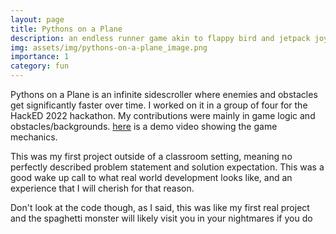```yaml
---
layout: page
title: Pythons on a Plane
description: an endless runner game akin to flappy bird and jetpack joyride
img: assets/img/pythons-on-a-plane_image.png
importance: 1
category: fun
---
```


Pythons on a Plane is an infinite sidescroller where enemies and obstacles get significantly faster over time. I worked on it in a group of four for the HackED 2022 hackathon. My contributions were mainly in game logic and obstacles/backgrounds. [here](https://www.youtube.com/watch?v=T-iTU2XvVp8) is a demo video showing the game mechanics.

This was my first project outside of a classroom setting, meaning no perfectly
described problem statement and solution expectation. This was a good wake up call to what real world development looks like, and an experience that I will cherish for that reason.

Don't look at the code though, as I said, this was like my first real project and the spaghetti monster will likely visit you in your nightmares if you do
